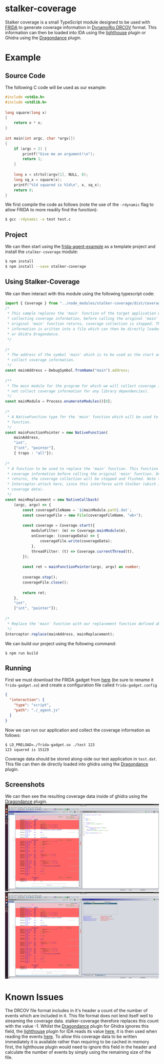 # stalker-coverage
Stalker coverage is a small TypeScript module designed to be used with [FRIDA](https://frida.re/) to generate coverage information in [DynamoRio DRCOV](https://dynamorio.org/dynamorio_docs/page_drcov.html) format. This information can then be loaded into IDA using the [lighthouse](https://github.com/gaasedelen/lighthouse) plugin or Ghidra using the [Dragondance](https://github.com/0ffffffffh/dragondance) plugin.

# Example
## Source Code
The following C code will be used as our example:
```c
#include <stdio.h>
#include <stdlib.h>

long square(long x)
{
    return x * x;
}

int main(int argc, char *argv[])
{
    if (argc < 2) {
        printf("Give me an argument!\n");
        return 1;
    }

    long x = strtol(argv[1], NULL, 0);
    long sq_x = square(x);
    printf("%ld squared is %ld\n", x, sq_x);
    return 0;
}
```
We first compile the code as follows (note the use of the `-rdynamic` flag to allow FRIDA to more readily find the function):
```bash
$ gcc -rdynamic -o test test.c
```
## Project
We can then start using the [frida-agent-example](https://github.com/oleavr/frida-agent-example) as a template project and install the `stalker-coverage` module:
```bash
$ npm install
$ npm install --save stalker-coverage
```
## Using Stalker-Coverage
We can then interact with this module using the following typescript code:
```typescript
import { Coverage } from "../node_modules/stalker-coverage/dist/coverage";
/*
 * This sample replaces the 'main' function of the target application with one which starts
 * collecting coverage information, before calling the original 'main' function. Once the
 * original 'main' function returns, coverage collection is stopped. This coverage
 * information is written into a file which can then be directly loaded into IDA lighthouse
 * or Ghidra Dragondance.
 */

/*
 * The address of the symbol 'main' which is to be used as the start and finish point to
 * collect coverage information.
 */
const mainAddress = DebugSymbol.fromName("main").address;

/**
 * The main module for the program for which we will collect coverage information (we will
 * not collect coverage information for any library dependencies).
 */
const mainModule = Process.enumerateModules()[0];

/*
 * A NativeFunction type for the 'main' function which will be used to call the original
 * function.
 */
const mainFunctionPointer = new NativeFunction(
    mainAddress,
    "int",
    ["int", "pointer"],
    { traps : "all"});

/*
 * A function to be used to replace the 'main' function. This function will start collecting
 * coverage information before calling the original 'main' function. Once this function
 * returns, the coverage collection will be stopped and flushed. Note that we cannot use
 * Interceptor.attach here, since this interferes with Stalker (which is used to provide the
 * coverage data).
 */
const mainReplacement = new NativeCallback(
    (argc, argv) => {
        const coverageFileName = `${mainModule.path}.dat`;
        const coverageFile = new File(coverageFileName, "wb+");

        const coverage = Coverage.start({
            moduleFilter: (m) => Coverage.mainModule(m),
            onCoverage: (coverageData) => {
                coverageFile.write(coverageData);
            },
            threadFilter: (t) => Coverage.currentThread(t),
        });

        const ret = mainFunctionPointer(argc, argv) as number;

        coverage.stop();
        coverageFile.close();

        return ret;
    },
    "int",
    ["int", "pointer"]);

/*
 * Replace the 'main' function with our replacement function defined above.
 */
Interceptor.replace(mainAddress, mainReplacement);
```
We can build our project using the following command:
```
$ npm run build
```
## Running
First we must download the FRIDA gadget from [here](https://github.com/frida/frida/releases) (be sure to rename it `frida-gadget.so`) and create a configuration file called `frida-gadget.config`
```json
{
  "interaction": {
    "type": "script",
    "path": "./_agent.js"
  }
}
```

Now we can run our application and collect the coverage information as follows:
```
$ LD_PRELOAD=./frida-gadget.so ./test 123
123 squared is 15129
```
Coverage data should be stored along-side our test application in `test.dat`. This file can then de directly loaded into ghidra using the [Dragondance](https://github.com/0ffffffffh/dragondance) plugin.

## Screenshots
We can then see the resulting coverage data inside of ghidra using the [Dragondance](https://github.com/0ffffffffh/dragondance) plugin.
![Coverage1.png](https://github.com/WorksButNotTested/stalker-coverage/raw/master/img/Coverage1.png)
![Coverage2.png](https://github.com/WorksButNotTested/stalker-coverage/raw/master/img/Coverage2.png)

# Known Issues
The DRCOV file format includes in it's header a count of the number of events which are included in it. This file format does not lend itself well to streaming the coverage data. stalker-coverage therefore replaces this count with the value -1. Whilst the [Dragondance](https://github.com/0ffffffffh/dragondance) plugin for Ghidra ignores this field, the [lighthouse](https://github.com/gaasedelen/lighthouse) plugin for IDA reads its value [here](https://github.com/gaasedelen/lighthouse/blob/710b13f38eaa548109c26ca3cefa68e598682219/plugin/lighthouse/reader/parsers/drcov.py#L281), it is then used when reading the events [here](https://github.com/gaasedelen/lighthouse/blob/710b13f38eaa548109c26ca3cefa68e598682219/plugin/lighthouse/reader/parsers/drcov.py#L305). To allow this coverage data to be written immediately it is available rather than requiring to be cached in memory first, the lighthouse plugin would need to ignore this field in the header and calculate the number of events by simply using the remaining size of the file.
